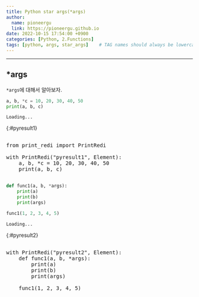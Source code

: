 ```yaml
---
title: Python star args(*args)
author:
  name: pioneergu
  link: https://pioneergu.github.io
date: 2022-10-15 17:54:00 +0900
categories: [Python, 2.Functions]
tags: [python, args, star_args]    # TAG names should always be lowercase
---
```


<!-- PyScript -->
<script defer src="https://pyscript.net/latest/pyscript.js"></script>

---
## ***args**

`*args`에 대해서 알아보자.

```python
a, b, *c = 10, 20, 30, 40, 50
print(a, b, c)
```

```text
Loading...
```
{:#pyresult1}

<pre>
<py-script>
from print_redi import PrintRedi

with PrintRedi("pyresult1", Element):
    a, b, *c = 10, 20, 30, 40, 50
    print(a, b, c)
</py-script>
</pre>



```python
def func1(a, b, *args):
    print(a)
    print(b)
    print(args)

func1(1, 2, 3, 4, 5)
```

```text
Loading...
```
{:#pyresult2}

<pre>
<py-script>
with PrintRedi("pyresult2", Element):
    def func1(a, b, *args):
        print(a)
        print(b)
        print(args)

    func1(1, 2, 3, 4, 5)
</py-script>
</pre>

